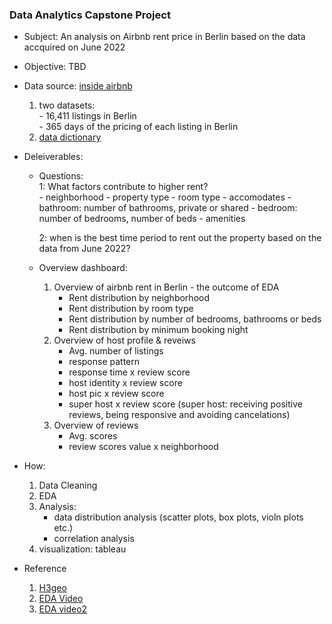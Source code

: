### Data Analytics Capstone Project

- Subject: An analysis on Airbnb rent price in Berlin based on the data accquired on June 2022 
- Objective: TBD
- Data source: [inside airbnb](http://insideairbnb.com)
    1. two datasets: <br>
            - 16,411 listings in Berlin <br>
            - 365 days of the pricing of each listing in Berlin <br>
    2. [data dictionary](https://docs.google.com/spreadsheets/d/1iWCNJcSutYqpULSQHlNyGInUvHg2BoUGoNRIGa6Szc4/edit#gid=982310896)
    
- Deleiverables: 

    - Questions:   
        1: What factors contribute to higher rent?  
               - neighborhood 
               - property type 
               - room type
               - accomodates
               - bathroom: number of bathrooms, private or shared
               - bedroom: number of bedrooms, number of beds 
               - amenities 
               
        2: when is the best time period to rent out the property based on the data from June 2022?  
    
    - Overview dashboard:  
        1. Overview of airbnb rent in Berlin - the outcome of EDA    
            - Rent distribution by neighborhood 
            - Rent distribution by room type
            - Rent distribution by number of bedrooms, bathrooms or beds 
            - Rent distribution by minimum booking night
        2. Overview of host profile & reveiws 
            - Avg. number of listings
            - response pattern  
            - response time x review score 
            - host identity x review score
            - host pic x review score 
            - super host x review score (super host: receiving positive reviews, being responsive and avoiding cancelations) 
        3. Overview of reviews 
            - Avg. scores 
            - review scores value x neighborhood 
- How: 
    1. Data Cleaning  
    2. EDA
    3. Analysis: 
       - data distribution analysis (scatter plots, box plots, violn plots etc.)
       - correlation analysis
    4. visualization: tableau 
      
- Reference
    1. [H3geo](https://h3geo.org)
    2. [EDA Video](https://www.youtube.com/watch?v=OY4eQrekQvs)
    3. [EDA video2](https://www.youtube.com/watch?v=qxpKCBV60U4)
